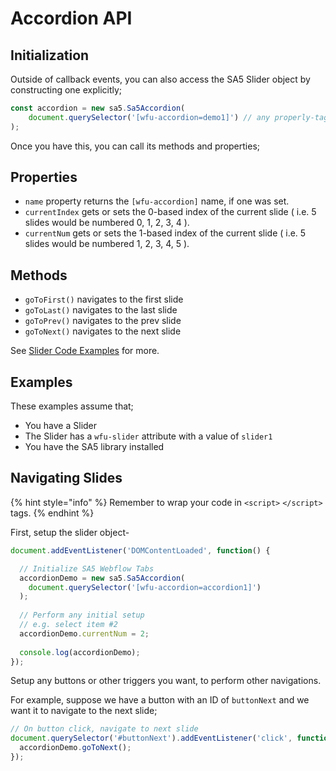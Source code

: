 # Accordion API



## Initialization <a href="#wfu-lightbox-captions-attribute" id="wfu-lightbox-captions-attribute"></a>

Outside of callback events, you can also access the SA5 Slider object by constructing one explicitly;

```javascript
const accordion = new sa5.Sa5Accordion(
    document.querySelector('[wfu-accordion=demo1]') // any properly-tagged element
);
```

Once you have this, you can call its methods and properties;

## Properties <a href="#wfu-lightbox-captions-attribute" id="wfu-lightbox-captions-attribute"></a>

* `name` property returns the `[wfu-accordion]` name, if one was set.
* `currentIndex` gets or sets the 0-based index of the current slide ( i.e. 5 slides would be numbered 0, 1, 2, 3, 4 ).
* `currentNum` gets or sets the 1-based index of the current slide ( i.e. 5 slides would be numbered 1, 2, 3, 4, 5 ).&#x20;

## Methods <a href="#wfu-lightbox-captions-attribute" id="wfu-lightbox-captions-attribute"></a>

* `goToFirst()` navigates to the first slide
* `goToLast()` navigates to the last slide
* `goToPrev()` navigates to the prev slide
* `goToNext()` navigates to the next slide

See [Slider Code Examples](../slider/slider-code-examples.md) for more.&#x20;



## Examples

These examples assume that;

* You have a Slider
* The Slider has a `wfu-slider` attribute with a value of `slider1`&#x20;
* You have the SA5 library installed&#x20;

## Navigating Slides

{% hint style="info" %}
Remember to wrap your code in `<script>` `</script>` tags.
{% endhint %}

First, setup the slider object-

```javascript
document.addEventListener('DOMContentLoaded', function() { 

  // Initialize SA5 Webflow Tabs
  accordionDemo = new sa5.Sa5Accordion(
    document.querySelector('[wfu-accordion=accordion1]')
  );
  
  // Perform any initial setup
  // e.g. select item #2
  accordionDemo.currentNum = 2;
  
  console.log(accordionDemo);
});
```

Setup any buttons or other triggers you want, to perform other navigations.&#x20;

For example, suppose we have a button with an ID of `buttonNext` and we want it to navigate to the next slide;

```javascript
// On button click, navigate to next slide 
document.querySelector('#buttonNext').addEventListener('click', function() {
  accordionDemo.goToNext();
});
```







